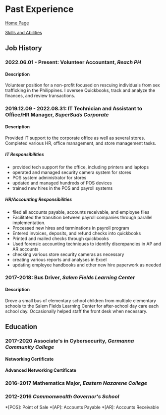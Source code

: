 # Past Experience

[Home Page](index.md)

[Skills and Abilities](skills.md)

## Job History

### 2022.06.01 - Present: Volunteer Accountant, _Reach PH_

#### Description

Volunteer position for a non-profit focused on rescuing individuals from sex trafficking in the Philippines. I oversee Quickbooks, track and analyze the finances, and review transactions.

### 2019.12.09 - 2022.08.31: IT Technician and Assistant to Office/HR Manager, _SuperSuds Corporate_

#### Description

Provided IT support to the corporate office as well as several stores. Completed various HR, office management, and store management tasks.

##### IT Responsibilities

- provided tech support for the office, including printers and laptops
- operated and managed security camera system for stores
- POS system administrator for stores
- updated and managed hundreds of POS devices
- trained new hires in the POS and payroll systems

##### HR/Accounting Responsibilities

- filed all accounts payable, accounts receivable, and employee files
- Facilitated the transition between payroll companies through parallel implementation.
- Processed new hires and terminations in payroll program
- Entered invoices, deposits, and refund checks into quickbooks
- Printed and mailed checks through quickbooks
- Used forensic accounting techniques to identify discrepancies in AP and AR accounts
- checking various store security cameras as necessary
- creating various reports and analyses in Excel
- updating employee handbooks and other new hire paperwork as needed

### 2017-2018: Bus Driver, _Salem Fields Learning Center_

#### Description

Drove a small bus of elementary school children from multiple elementary schools to the Salem Fields Learning Center for after-school day care each school day. Occasionally helped staff the front desk when necessary.

## Education

### 2017-2020 Associate's in Cybersecurity, _Germanna Community College_

#### Networking Certificate

#### Advanced Networking Certificate

### 2016-2017 Mathematics Major, _Eastern Nazarene College_

### 2012-2016 _Commonwealth Governor's School_

*[POS]: Point of Sale
*[AP]: Accounts Payable
*[AR]: Accounts Receivable
